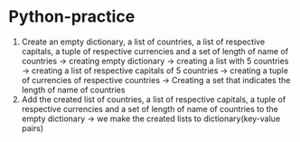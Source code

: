# Python-practice
1. Create an empty dictionary, a list of countries, a list of respective capitals, a tuple of respective currencies and 
   a set of length of name of countries
   -> creating empty dictionary
   -> creating a list with 5 countries
   -> creating a list of respective capitals of 5 countries
   -> creating a tuple of currencies of respective countries
   -> Creating a set that indicates the length of name of countries
3. Add the created list of countries, a list of respective capitals, a tuple of respective currencies and 
   a set of  length of name of countries to the empty dictionary
   -> we make the created lists to dictionary(key-value pairs)
